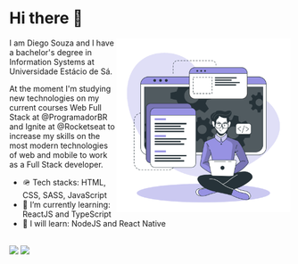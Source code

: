 # Hi there 👋

<img width=312px align="right" src="./assets/img/developer.svg" />

I am Diego Souza and I have a bachelor's degree in Information Systems at Universidade Estácio de Sá.

At the moment I'm studying new technologies on my current courses Web Full Stack at @ProgramadorBR and Ignite at @Rocketseat to increase my skills on the most modern technologies of web and mobile to work as a Full Stack developer.

- :military_helmet:	Tech stacks: HTML, CSS, SASS, JavaScript
- :seedling: I’m currently learning: ReactJS and TypeScript
- :rocket: I will learn: NodeJS and React Native
<br/>
<a href="https://www.linkedin.com/in/diego-dsouza/"><img src="https://img.shields.io/badge/LinkedIn-0077B5?style=for-the-badge&logo=linkedin&logoColor=white"/></a> <a href="mailto:dsouza@yahoo.com"><img src="https://img.shields.io/badge/Mail-6001D2?style=for-the-badge&logo=yahoo&logoColor=white"/></a>
<br/><br/><br/>

